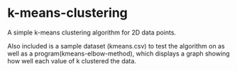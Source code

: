 # k-means-clustering
A simple k-means clustering algorithm for 2D data points.

Also included is a sample dataset (kmeans.csv) to test the algorithm on as well as a program(kmeans-elbow-method), which displays a graph showing how well each value of k clustered the data.
